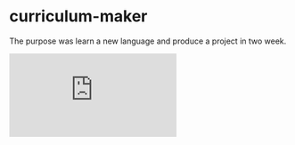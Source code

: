 # curriculum-maker
The purpose was learn a new language and produce a project in two week.

<embed src="https://salimtop.github.io/curriculum-maker/Introducing.pdf" type="application/pdf" />
